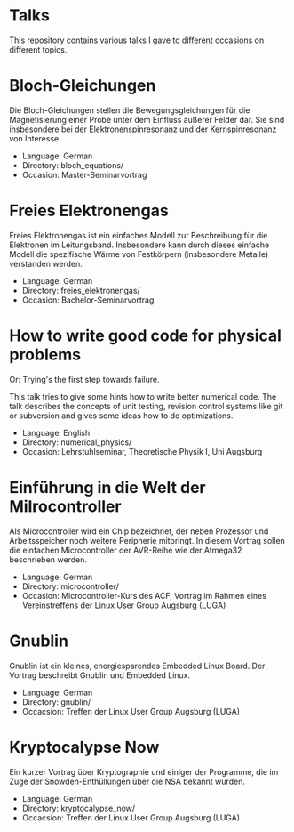 Talks
=====

This repository contains various talks I gave to different occasions on
different topics.

Bloch-Gleichungen
=================

Die Bloch-Gleichungen stellen die Bewegungsgleichungen für die Magnetisierung
einer Probe unter dem Einfluss äußerer Felder dar. Sie sind insbesondere bei
der Elektronenspinresonanz und der Kernspinresonanz von Interesse.

 * Language: German
 * Directory: bloch_equations/
 * Occasion: Master-Seminarvortrag

Freies Elektronengas
====================

Freies Elektronengas ist ein einfaches Modell zur Beschreibung für die
Elektronen im Leitungsband.  Insbesondere kann durch dieses einfache Modell die
spezifische Wärme von Festkörpern (insbesondere Metalle) verstanden werden.

 * Language: German
 * Directory: freies_elektronengas/
 * Occasion: Bachelor-Seminarvortrag


How to write good code for physical problems
============================================

Or: Trying's the first step towards failure.

This talk tries to give some hints how to write better numerical code. The talk
describes the concepts of unit testing, revision control systems like git or
subversion and gives some ideas how to do optimizations.

 * Language: English
 * Directory: numerical_physics/
 * Occasion: Lehrstuhlseminar, Theoretische Physik I, Uni Augsburg


Einführung in die Welt der Milrocontroller
==========================================

Als Microcontroller wird ein Chip bezeichnet, der neben Prozessor und
Arbeitsspeicher noch weitere Peripherie mitbringt. In diesem Vortrag sollen die
einfachen Microcontroller der AVR-Reihe wie der Atmega32 beschrieben werden.

 * Language: German
 * Directory: microcontroller/
 * Occasion: Microcontroller-Kurs des ACF, Vortrag im Rahmen eines
   Vereinstreffens der Linux User Group Augsburg (LUGA)


Gnublin
=======

Gnublin ist ein kleines, energiesparendes Embedded Linux Board. Der Vortrag
beschreibt Gnublin und Embedded Linux.

 * Language: German
 * Directory: gnublin/
 * Occacsion: Treffen der Linux User Group Augsburg (LUGA)


Kryptocalypse Now
=================

Ein kurzer Vortrag über Kryptographie und einiger der Programme, die im Zuge
der Snowden-Enthüllungen über die NSA bekannt wurden.

 * Language: German
 * Directory: kryptocalypse_now/
 * Occacsion: Treffen der Linux User Group Augsburg (LUGA)
